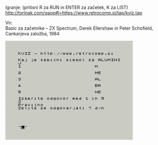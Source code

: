 Igranje: (pritisni R za RUN in ENTER za začetek, K za LIST)<br />
http://torinak.com/qaop#l=https://www.retrocomp.si/tap/kviz.tap

Vir: <br />
Basic za začetnike – ZX Spectrum, Derek Ellershaw in Peter Schofield, Cankarjeva založba, 1984

![alt text](https://github.com/RetrocompSi/ZX-Spectrum/blob/master/Koda/Basic/Kviz/kviz.png)
